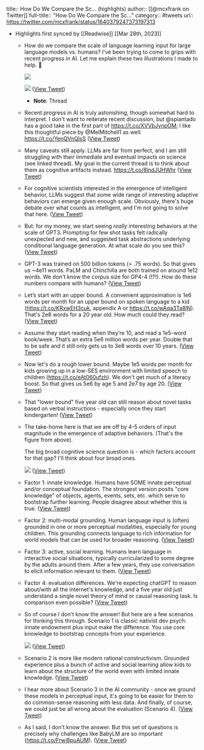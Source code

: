 title:: How Do We Compare the Sc... (highlights)
author:: [[@mcxfrank on Twitter]]
full-title:: "How Do We Compare the Sc..."
category:: #tweets
url:: https://twitter.com/mcxfrank/status/1640379247373197313

- Highlights first synced by [[Readwise]] [[Mar 28th, 2023]]
	- How do we compare the scale of language learning input for large language models vs. humans? I've been trying to come to grips with recent progress in AI. Let me explain these two illustrations I made to help. 🧵 
	  
	  ![](https://pbs.twimg.com/media/FsPMOiRaUAABwuj.jpg) 
	  
	  ![](https://pbs.twimg.com/media/FsPMOydagAIkEcu.jpg) ([View Tweet](https://twitter.com/mcxfrank/status/1640379247373197313))
		- **Note**: Thread
	- Recent progress in AI is truly astonishing, though somewhat hard to interpret. I don't want to reiterate recent discussion, but @spiantado has a good take in the first part of  https://t.co/XVVbJynpOM; l like this thoughtful piece by @MelMitchell1 as well: https://t.co/YenQVnQlsS ([View Tweet](https://twitter.com/mcxfrank/status/1640379250846076928))
	- Many caveats still apply. LLMs are far from perfect, and I am still struggling with their immediate and eventual impacts on science (see linked thread).  My goal in the current thread is to think about them as cognitive artifacts instead.  https://t.co/8lndJUHWhr ([View Tweet](https://twitter.com/mcxfrank/status/1640379253505269762))
	- For cognitive scientists interested in the emergence of intelligent behavior, LLMs suggest that some wide range of interesting adaptive behaviors can emerge given enough scale. Obviously, there's huge debate over what counts as intelligent, and I'm not going to solve that here. ([View Tweet](https://twitter.com/mcxfrank/status/1640379256361590784))
	- But: for my money, we start seeing *really* interesting behaviors at the scale of GPT3. Prompting for few shot tasks felt radically unexpected and new, and suggested task abstractions underlying conditional language generation. At what scale do you see this? ([View Tweet](https://twitter.com/mcxfrank/status/1640379259003998208))
	- GPT-3 was trained on 500 billion tokens (= .75 words). So that  gives us ~4e11 words. PaLM and Chinchilla are both trained on around 1e12 words. We don't know the corpus size for GP4-4 (!?!). How do these numbers compare with humans? ([View Tweet](https://twitter.com/mcxfrank/status/1640379261638049793))
	- Let’s start with an upper bound. A convenient approximation is 1e6 words per month for an upper bound on spoken language to a kid (https://t.co/KRxwEH3cuk, appendix A or https://t.co/wAqa3Ta8lN). That's 2e8 words for a 20 year old. How much could they read? ([View Tweet](https://twitter.com/mcxfrank/status/1640379264238497792))
	- Assume they start reading when they’re 10, and read a 1e5-word book/week. That’s an extra 5e6 million words per year. Double that to be safe and it still only gets us to 3e8 words over 10 years. ([View Tweet](https://twitter.com/mcxfrank/status/1640379267027734528))
	- Now let's do a rough lower bound. Maybe 1e5 words per month for kids growing up in a low-SES environment with limited speech to children (https://t.co/eAt060ufzh). We don't get much of a literacy boost. So that gives us 5e6 by age 5 and 2e7 by age 20. ([View Tweet](https://twitter.com/mcxfrank/status/1640379269653331969))
	- That "lower bound" five year old can still reason about novel tasks based on verbal instructions - especially once they start kindergarten! ([View Tweet](https://twitter.com/mcxfrank/status/1640379272392216577))
	- The take-home here is that we are off by 4-5 orders of input magnitude in the emergence of adaptive behaviors. (That's the figure from above).
	  
	  The big broad cognitive science question is - which factors account for that gap? I'll think about four broad ones. 
	  
	  ![](https://pbs.twimg.com/media/FsPMQppaAAANvQX.jpg) ([View Tweet](https://twitter.com/mcxfrank/status/1640379280990560258))
	- Factor 1: innate knowledge. Humans have SOME innate perceptual and/or conceptual foundation. The strongest version posits "core knowledge" of objects, agents, events, sets, etc. which serve to bootstrap further learning. People disagree about whether this is true. ([View Tweet](https://twitter.com/mcxfrank/status/1640379284064993281))
	- Factor 2: multi-modal grounding. Human language input is (often) grounded in one or more perceptual modalities, especially for young children. This grounding connects language to rich information for world models that can be used for broader reasoning. ([View Tweet](https://twitter.com/mcxfrank/status/1640379286757703681))
	- Factor 3: active, social learning. Humans learn language in interactive social situations, typically curricularized to some degree by the adults around them. After a few years, they use conversation to elicit information relevant to them. ([View Tweet](https://twitter.com/mcxfrank/status/1640379289345593344))
	- Factor 4: evaluation differences. We're expecting chatGPT to reason about/with all the internet's knowledge, and a five year old just understand a single novel theory of mind or causal reasoning task. Is comparison even possible? ([View Tweet](https://twitter.com/mcxfrank/status/1640379292789141506))
	- So of course I don't know the answer! But here are a few scenarios for thinking this through. Scenario 1 is classic nativist dev psych: innate endowment plus input make the difference. You use core knowledge to bootstrap concepts from your experience. 
	  
	  ![](https://pbs.twimg.com/media/FsPMRwVakAAcOgk.jpg) ([View Tweet](https://twitter.com/mcxfrank/status/1640379300439547909))
	- Scenario 2 is more like modern rational constructivism. Grounded experience plus a bunch of active and social learning allow kids to learn about the structure of the world even with limited innate knowledge. ([View Tweet](https://twitter.com/mcxfrank/status/1640379303748853760))
	- I hear more about Scenario 3 in the AI community - once we ground these models in perceptual input, it's going to be easier for them to do common-sense reasoning with less data. And finally, of course, we could just be all wrong about the evaluation (Scenario 4). ([View Tweet](https://twitter.com/mcxfrank/status/1640379306328346631))
	- As I said, I don't know the answer. But this set of questions is precisely why challenges like BabyLM are so important (https://t.co/Frwi8puAUM). ([View Tweet](https://twitter.com/mcxfrank/status/1640379308924600320))
